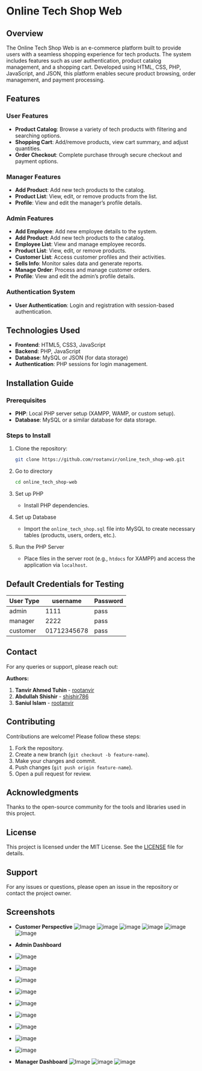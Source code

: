 # Online Tech Shop Web

## Overview
The Online Tech Shop Web is an e-commerce platform built to provide users with a seamless shopping experience for tech products. The system includes features such as user authentication, product catalog management, and a shopping cart. Developed using HTML, CSS, PHP, JavaScript, and JSON, this platform enables secure product browsing, order management, and payment processing.

## Features

### User Features
- **Product Catalog**: Browse a variety of tech products with filtering and searching options.
- **Shopping Cart**: Add/remove products, view cart summary, and adjust quantities.
- **Order Checkout**: Complete purchase through secure checkout and payment options.

### Manager Features

- **Add Product**: Add new tech products to the catalog.
- **Product List**: View, edit, or remove products from the list.
- **Profile**: View and edit the manager’s profile details.

### Admin Features
- **Add Employee**: Add new employee details to the system.
- **Add Product**: Add new tech products to the catalog.
- **Employee List**: View and manage employee records.
- **Product List**: View, edit, or remove products.
- **Customer List**: Access customer profiles and their activities.
- **Sells Info**: Monitor sales data and generate reports.
- **Manage Order**: Process and manage customer orders.
- **Profile**: View and edit the admin’s profile details.



### Authentication System
- **User Authentication**: Login and registration with session-based authentication.

## Technologies Used
- **Frontend**: HTML5, CSS3, JavaScript
- **Backend**: PHP, JavaScript
- **Database**: MySQL or JSON (for data storage)
- **Authentication**: PHP sessions for login management.

## Installation Guide

### Prerequisites
- **PHP**: Local PHP server setup (XAMPP, WAMP, or custom setup).
- **Database**: MySQL or a similar database for data storage.

### Steps to Install
1. Clone the repository:
   ```bash
   git clone https://github.com/rootanvir/online_tech_shop-web.git
    ```
2. Go to directory
    ```bash
   cd online_tech_shop-web
   ```

3. Set up PHP
   - Install PHP dependencies.

4. Set up Database
   - Import the `online_tech_shop.sql` file into MySQL to create necessary tables (products, users, orders, etc.).


5. Run the PHP Server
   - Place files in the server root (e.g., `htdocs` for XAMPP) and access the application via `localhost`.

## Default Credentials for Testing

| User Type|    username  | Password |
|----------|--------------|----------|
| admin    |  1111        | pass     |
| manager  |  2222        | pass     |
| customer |  01712345678 | pass     |





## Contact

For any queries or support, please reach out:

**Authors:**
1. **Tanvir Ahmed Tuhin** - [rootanvir](https://github.com/rootanvir)
2. **Abdullah Shishir** - [shishir786](https://github.com/shishir786)
3. **Saniul Islam** - [rootanvir](https://github.com/rootanvir)


## Contributing
Contributions are welcome! Please follow these steps:
1. Fork the repository.
2. Create a new branch (`git checkout -b feature-name`).
3. Make your changes and commit.
4. Push changes (`git push origin feature-name`).
5. Open a pull request for review.



## Acknowledgments
Thanks to the open-source community for the tools and libraries used in this project.


## License

This project is licensed under the MIT License. See the [LICENSE](LICENSE) file for details.

## Support
For any issues or questions, please open an issue in the repository or contact the project owner.


## Screenshots
- **Customer Perspective**
![Image](https://github.com/user-attachments/assets/55b522ac-b969-4487-9448-c7c2d6c3ba0d)
![image](https://github.com/user-attachments/assets/c1c13ce7-d9b5-4885-b654-a7fe86177435)
![image](https://github.com/user-attachments/assets/db53ce0c-0bc8-4d9c-9c99-202521326ec9)
![image](https://github.com/user-attachments/assets/59d6de88-55a2-4b10-a466-19d0600c33bb)
![image](https://github.com/user-attachments/assets/b00de3a9-3a25-4cc3-8d7d-bb4696e78f68)
![Image](https://github.com/user-attachments/assets/e1306c58-4a76-443a-a7ee-2cd403c7cdb6)


- **Admin Dashboard**
- ![Image](https://github.com/user-attachments/assets/a57f16cd-888d-414b-9141-af259a92650c)
- ![image](https://github.com/user-attachments/assets/0487986b-172f-4da9-aad1-517d33101f3d)
- ![image](https://github.com/user-attachments/assets/0a8ea02a-30d9-4440-b65e-e5dac4b5df54)
- ![image](https://github.com/user-attachments/assets/02eb3a76-11c3-4ffb-b907-f21ce8737497)
- ![Image](https://github.com/user-attachments/assets/cf014531-4288-4793-8595-0807fcfccfb3)
- ![image](https://github.com/user-attachments/assets/74eb7165-2477-4e75-b3af-2a2559324430)
- ![Image](https://github.com/user-attachments/assets/72a6a107-4e0d-4459-8323-801ddc160810)
- ![image](https://github.com/user-attachments/assets/79f9ea1f-63ac-4586-ba04-0fdde351e397)
- ![image](https://github.com/user-attachments/assets/91be195c-16e2-4f15-a1c0-c24a9a076749)

- **Manager Dashboard**
![Image](https://github.com/user-attachments/assets/8bc18f2d-7a3a-49da-8d7f-405e655cca13)
![image](https://github.com/user-attachments/assets/796a1ccb-d58e-402d-803a-dc00de0b5223)
![image](https://github.com/user-attachments/assets/e9143f9a-b0d6-46fd-bfc7-ec6ae3d12307)







